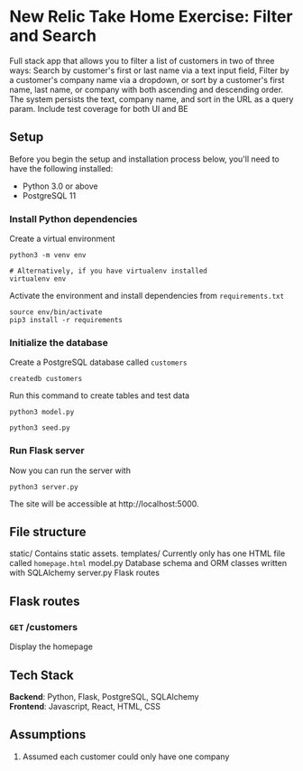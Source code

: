 # New Relic Take Home Exercise: Filter and Search


Full stack app that allows you to filter a list of customers in two of three ways: Search by customer's first or last name via a text input field, Filter by a customer's company name via a dropdown, or sort by a customer's first name, last name, or company with both ascending and descending order. The system persists the text, company name, and sort in the URL as a query param. Include test coverage for both UI and BE

## Setup

Before you begin the setup and installation process below, you'll need to have
the following installed:

- Python 3.0 or above
- PostgreSQL 11


### Install Python dependencies

Create a virtual environment

```
python3 -m venv env

# Alternatively, if you have virtualenv installed
virtualenv env
```

Activate the environment and install dependencies from `requirements.txt`

```
source env/bin/activate
pip3 install -r requirements
```

### Initialize the database

Create a PostgreSQL database called `customers`

```
createdb customers
```

Run this command to create tables and test data

```
python3 model.py 
```
```
python3 seed.py
```

### Run Flask server

Now you can run the server with

```
python3 server.py
```

The site will be accessible at http://localhost:5000.

## File structure

static/
  Contains static assets. 
templates/
  Currently only has one HTML file called
  `homepage.html`
model.py
  Database schema and ORM classes written with SQLAlchemy
server.py
  Flask routes

## Flask routes

### `GET` /customers

Display the homepage




## Tech Stack
__Backend__: Python, Flask, PostgreSQL, SQLAlchemy <br/>
__Frontend__: Javascript, React, HTML, CSS <br/>


## Assumptions
 1) Assumed each customer could only have one company
 


